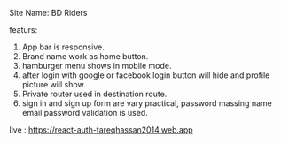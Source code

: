 Site Name: BD Riders

featurs: 

1) App bar is responsive.
2) Brand name work as home button.
3) hamburger menu shows in mobile mode.
4) after login with google or facebook login button will hide and profile picture will show.
5) Private router used in destination route.
6) sign in and sign up form are vary practical, password massing name email password validation is used.


live : https://react-auth-tareqhassan2014.web.app